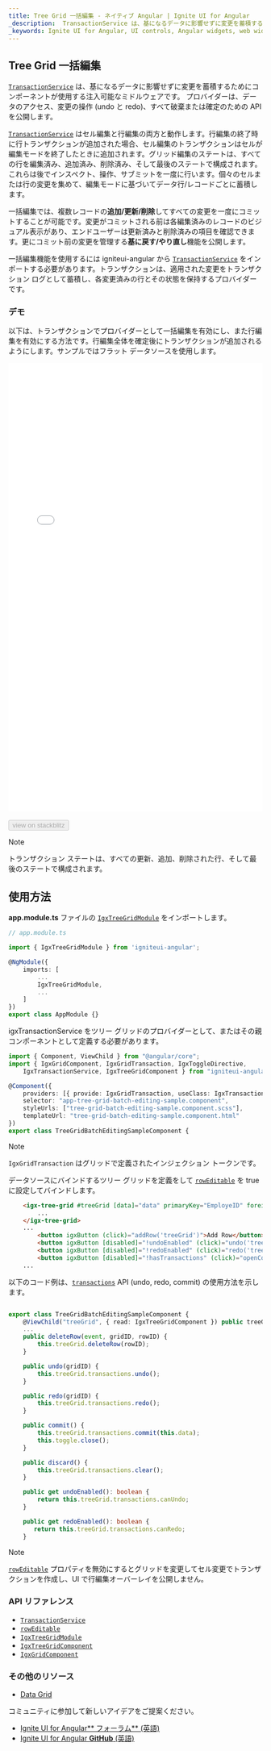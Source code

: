 ```yaml
---
title: Tree Grid 一括編集 - ネイティブ Angular | Ignite UI for Angular
_description:  TransactionService は、基になるデータに影響せずに変更を蓄積するためにコンポーネントが使用する注入可能なミドルウェアです。プロバイダーは、データのアクセス、変更の操作 (undo と redo)、すべて破棄または確定のための API を公開します。
_keywords: Ignite UI for Angular, UI controls, Angular widgets, web widgets, UI widgets, Angular, Native Angular Components Suite, Native Angular Controls, Native Angular Components Library, Angular Tree Grid component, Angular Tree Grid control, Angular Tree Grid component, Angular High Performance Tree Grid, Tree Grid 
---
```


## Tree Grid 一括編集 

[`TransactionService`]({environment:angularApiUrl}/classes/igxtransactionservice.html) は、基になるデータに影響せずに変更を蓄積するためにコンポーネントが使用する注入可能なミドルウェアです。 プロバイダーは、データのアクセス、変更の操作 (undo と redo)、すべて破棄または確定のための API を公開します。

[`TransactionService`]({environment:angularApiUrl}/classes/igxtransactionservice.html) はセル編集と行編集の両方と動作します。行編集の終了時に行トランザクションが追加された場合、セル編集のトランザクションはセルが編集モードを終了したときに追加されます。グリッド編集のステートは、すべての行を編集済み、追加済み、削除済み、そして最後のステートで構成されます。これらは後でインスペクト、操作、サブミットを一度に行います。個々のセルまたは行の変更を集めて、編集モードに基づいてデータ行/レコードごとに蓄積します。

一括編集では、複数レコードの**追加/更新/削除**してすべての変更を一度にコミットすることが可能です。変更がコミットされる前は各編集済みのレコードのビジュアル表示があり、エンドユーザーは更新済みと削除済みの項目を確認できます。更にコミット前の変更を管理する**基に戻す/やり直し**機能を公開します。

一括編集機能を使用するには igniteui-angular から [`TransactionService`]({environment:angularApiUrl}/classes/igxtransactionservice.html) をインポートする必要があります。トランザクションは、適用された変更をトランザクション ログとして蓄積し、各変更済みの行とその状態を保持するプロバイダーです。

### デモ

以下は、トランザクションでプロバイダーとして一括編集を有効にし、また行編集を有効にする方法です。行編集全体を確定後にトランザクションが追加されるようにします。サンプルではフラット データソースを使用します。

<div class="sample-container loading" style="height:890px">
    <iframe id="tree-grid-batch-editing-sample-iframe" src='{environment:demosBaseUrl}/tree-grid/treegrid-batch-edit' width="100%" height="100%" seamless frameBorder="0" onload="onSampleIframeContentLoaded(this);"></iframe>
</div>
<br/>
<div>
<button data-localize="stackblitz" disabled class="stackblitz-btn" data-iframe-id="tree-grid-batch-editing-sample-iframe" data-demos-base-url="{environment:demosBaseUrl}">view on stackblitz</button>
</div>
<div class="divider--half"></div>


> [!NOTE]
> トランザクション ステートは、すべての更新、追加、削除された行、そして最後のステートで構成されます。

## 使用方法

**app.module.ts** ファイルの [`IgxTreeGridModule`]({environment:angularApiUrl}/classes/igxtreegridmodule.html) をインポートします。

```typescript
// app.module.ts

import { IgxTreeGridModule } from 'igniteui-angular';

@NgModule({
    imports: [
        ...
        IgxTreeGridModule,
        ...
    ]
})
export class AppModule {}
```
igxTransactionService をツリー グリッドのプロバイダーとして、またはその親コンポーネントとして定義する必要があります。

```typescript
import { Component, ViewChild } from "@angular/core";
import { IgxGridComponent, IgxGridTransaction, IgxToggleDirective,
    IgxTransactionService, IgxTreeGridComponent } from "igniteui-angular";

@Component({
    providers: [{ provide: IgxGridTransaction, useClass: IgxTransactionService }],
    selector: "app-tree-grid-batch-editing-sample.component",
    styleUrls: ["tree-grid-batch-editing-sample.component.scss"],
    templateUrl: "tree-grid-batch-editing-sample.component.html"
})
export class TreeGridBatchEditingSampleComponent {

```
> [!NOTE]
> `IgxGridTransaction` はグリッドで定義されたインジェクション トークンです。


データソースにバインドするツリー グリッドを定義をして [`rowEditable`]({environment:angularApiUrl}/classes/igxgridcomponent.html#roweditable) を true に設定してバインドします。

```html
    <igx-tree-grid #treeGrid [data]="data" primaryKey="EmployeID" foreignKey="PID" width ="100%" height ="500px" rowEditable=true rowSelectable=true columnHiding=true>
        ...
    </igx-tree-grid>
    ...
        <button igxButton (click)="addRow('treeGrid')">Add Row</button>
        <button igxButton [disabled]="!undoEnabled" (click)="undo('treeGrid')">Undo</button>
        <button igxButton [disabled]="!redoEnabled" (click)="redo('treeGrid')">Redo</button>
        <button igxButton [disabled]="!hasTransactions" (click)="openCommitDialog('treeGrid')">Commit</button>
    ...
```

以下のコード例は、[`transactions`]({environment:angularApiUrl}/classes/igxtransactionservice.html#) API (undo, redo, commit) の使用方法を示します。

```typescript

export class TreeGridBatchEditingSampleComponent {
    @ViewChild("treeGrid", { read: IgxTreeGridComponent }) public treeGrid: IgxTreeGridComponent;
    ...
    public deleteRow(event, gridID, rowID) {
        this.treeGrid.deleteRow(rowID);
    }

    public undo(gridID) {
        this.treeGrid.transactions.undo();
    }

    public redo(gridID) {
        this.treeGrid.transactions.redo();
    }

    public commit() {
        this.treeGrid.transactions.commit(this.data);
        this.toggle.close();
    }

    public discard() {
        this.treeGrid.transactions.clear();
    }

    public get undoEnabled(): boolean {
        return this.treeGrid.transactions.canUndo;
    }

    public get redoEnabled(): boolean {
       return this.treeGrid.transactions.canRedo;
    }

```

> [!NOTE]
> [`rowEditable`]({environment:angularApiUrl}/classes/igxgridcomponent.html#roweditable) プロパティを無効にするとグリッドを変更してセル変更でトランザクションを作成し、UI で行編集オーバーレイを公開しません。


### API リファレンス

* [`TransactionService`]({environment:angularApiUrl}/classes/igxtransactionservice.html) 
* [`rowEditable`]({environment:angularApiUrl}/classes/igxgridcomponent.html#roweditable)
* [`IgxTreeGridModule`]({environment:angularApiUrl}/classes/igxtreegridmodule.html)
* [`IgxTreeGridComponent`]({environment:angularApiUrl}/classes/igxtreegridcomponent.html)
* [`IgxGridComponent`]({environment:angularApiUrl}/classes/igxgridcomponent.html)


### その他のリソース

<div class="divider--half"></div>

* [Data Grid](grid.md)

<div class="divider--half"></div>
コミュニティに参加して新しいアイデアをご提案ください。

* [Ignite UI for Angular** フォーラム** (英語) ](https://www.infragistics.com/community/forums/f/ignite-ui-for-angular)
* [Ignite UI for Angular **GitHub** (英語) ](https://github.com/IgniteUI/igniteui-angular)








